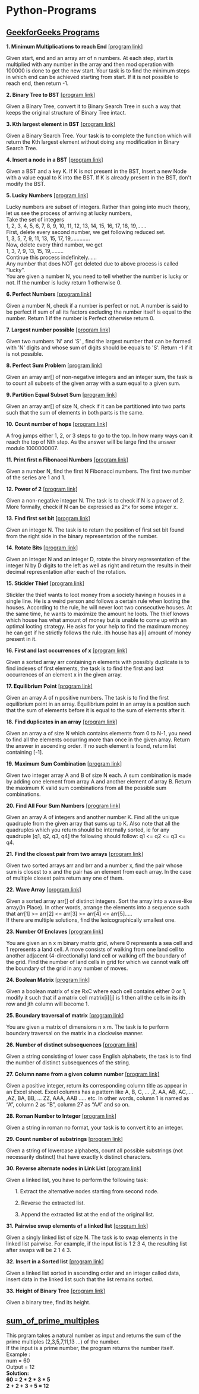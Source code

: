 # Python-Programs

## [GeekforGeeks Programs](https://github.com/aswingt65/Python-Programs/tree/main/GeeksforGeeks)
<b>1. Minimum Multiplications to reach End</b>  [[program link]](https://github.com/aswingt65/Python-Programs/blob/main/GeeksforGeeks/Minimum_Multiplications_to_reach_End.py)
<p>Given start, end and an array arr of n numbers. At each step, start is multiplied with any number in the array and then mod operation with 100000 is done to get the new start.
Your task is to find the minimum steps in which end can be achieved starting from start. If it is not possible to reach end, then return -1.</p>

<b>2. Binary Tree to BST</b>  [[program link]](https://github.com/aswingt65/Python-Programs/blob/main/GeeksforGeeks/Binary_Tree_to_BST.py)
<p>Given a Binary Tree, convert it to Binary Search Tree in such a way that keeps the original structure of Binary Tree intact.</p>

<b>3. Kth largest element in BST</b>  [[program link]](https://github.com/aswingt65/Python-Programs/blob/main/GeeksforGeeks/Kth_largest_element_in_BST.py)
<p>Given a Binary Search Tree. Your task is to complete the function which will return the Kth largest element without doing any modification in Binary Search Tree.</p>

<b>4. Insert a node in a BST</b>  [[program link]](https://github.com/aswingt65/Python-Programs/blob/main/GeeksforGeeks/Insert_a_node_in_a_BST.py)
<p>Given a BST and a key K. If K is not present in the BST, Insert a new Node with a value equal to K into the BST. If K is already present in the BST, don't modify the BST.</p>

<b>5. Lucky Numbers</b>  [[program link]](https://github.com/aswingt65/Python-Programs/blob/main/GeeksforGeeks/Lucky_Numbers.py)
<p>Lucky numbers are subset of integers. Rather than going into much theory, let us see the process of arriving at lucky numbers,<br>
Take the set of integers<br>
1, 2, 3, 4, 5, 6, 7, 8, 9, 10, 11, 12, 13, 14, 15, 16, 17, 18, 19,……<br>
First, delete every second number, we get following reduced set.<br>
1, 3, 5, 7, 9, 11, 13, 15, 17, 19,…………<br>
Now, delete every third number, we get<br>
1, 3, 7, 9, 13, 15, 19,….….<br>
Continue this process indefinitely……<br>
Any number that does NOT get deleted due to above process is called “lucky”.<br>
You are given a number N, you need to tell whether the number is lucky or not. If the number is lucky return 1 otherwise 0.</p>

<b>6. Perfect Numbers</b>  [[program link]](https://github.com/aswingt65/Python-Programs/blob/main/GeeksforGeeks/Perfect_Numbers.py)
<p>Given a number N, check if a number is perfect or not. A number is said to be perfect if sum of all its factors excluding the number itself is equal to the number. Return 1 if the number is Perfect otherwise return 0.</p>

<b>7. Largest number possible</b>  [[program link]](https://github.com/aswingt65/Python-Programs/blob/main/GeeksforGeeks/Largest_number_possible.py)
<p>Given two numbers 'N' and 'S' , find the largest number that can be formed with 'N' digits and whose sum of digits should be equals to 'S'. Return -1 if it is not possible.</p>

<b>8. Perfect Sum Problem</b>  [[program link]](https://github.com/aswingt65/Python-Programs/blob/main/GeeksforGeeks/Perfect_Sum_Problem.py)
<p>Given an array arr[] of non-negative integers and an integer sum, the task is to count all subsets of the given array with a sum equal to a given sum.</p>

<b>9. Partition Equal Subset Sum</b>  [[program link]](https://github.com/aswingt65/Python-Programs/blob/main/GeeksforGeeks/Partition_Equal_Subset_Sum.py)
<p>Given an array arr[] of size N, check if it can be partitioned into two parts such that the sum of elements in both parts is the same.</p>

<b>10. Count number of hops</b>  [[program link]](https://github.com/aswingt65/Python-Programs/blob/main/GeeksforGeeks/Count_number_of_hops.py)
<p>A frog jumps either 1, 2, or 3 steps to go to the top. In how many ways can it reach the top of Nth step. As the answer will be large find the answer modulo 1000000007.</p>

<b>11. Print first n Fibonacci Numbers</b>  [[program link]](https://github.com/aswingt65/Python-Programs/blob/main/GeeksforGeeks/Print_first_n_Fibonacci_Numbers.py)
<p>Given a number N, find the first N Fibonacci numbers. The first two number of the series are 1 and 1.</p>

<b>12. Power of 2</b>  [[program link]](https://github.com/aswingt65/Python-Programs/blob/main/GeeksforGeeks/Power_of_2.py)
<p>Given a non-negative integer N. The task is to check if N is a power of 2. More formally, check if N can be expressed as 2^x for some integer x.</p>

<b>13. Find first set bit</b>  [[program link]](https://github.com/aswingt65/Python-Programs/blob/main/GeeksforGeeks/Find_first_set_bit.py)
<p>Given an integer N. The task is to return the position of first set bit found from the right side in the binary representation of the number.</p>

<b>14. Rotate Bits</b>  [[program link]](https://github.com/aswingt65/Python-Programs/blob/main/GeeksforGeeks/Rotate_Bits.py)
<p>Given an integer N and an integer D, rotate the binary representation of the integer N by D digits to the left as well as right and return the results in their decimal representation after each of the rotation.</p>

<b>15. Stickler Thief</b>  [[program link]](https://github.com/aswingt65/Python-Programs/blob/main/GeeksforGeeks/Stickler_Thief.py)
<p>Stickler the thief wants to loot money from a society having n houses in a single line. He is a weird person and follows a certain rule when looting the houses. According to the rule, he will never loot two consecutive houses. At the same time, he wants to maximize the amount he loots. The thief knows which house has what amount of money but is unable to come up with an optimal looting strategy. He asks for your help to find the maximum money he can get if he strictly follows the rule. ith house has a[i] amount of money present in it.</p>

<b>16. First and last occurrences of x</b>  [[program link]](https://github.com/aswingt65/Python-Programs/blob/main/GeeksforGeeks/First_and_last_occurrences_of_x.py)
<p>Given a sorted array arr containing n elements with possibly duplicate is to find indexes of first elements, the task is to find the first and last occurrences of an element x in the given array.</p>

<b>17. Equilibrium Point</b>  [[program link]](https://github.com/aswingt65/Python-Programs/blob/main/GeeksforGeeks/Equilibrium_Point.py)
<p>Given an array A of n positive numbers. The task is to find the first equilibrium point in an array. Equilibrium point in an array is a position such that the sum of elements before it is equal to the sum of elements after it.</p>

<b>18. Find duplicates in an array</b>  [[program link]](https://github.com/aswingt65/Python-Programs/blob/main/GeeksforGeeks/Find_duplicates_in_an_array.py)
<p>Given an array a of size N which contains elements from 0 to N-1, you need to find all the elements occurring more than once in the given array. Return the answer in ascending order. If no such element is found, return list containing [-1]. </p>

<b>19. Maximum Sum Combination</b>  [[program link]](https://github.com/aswingt65/Python-Programs/blob/main/GeeksforGeeks/Maximum_Sum_Combination.py)
<p>Given two integer array A and B of size N each. A sum combination is made by adding one element from array A and another element of array B. Return the maximum K valid sum combinations from all the possible sum combinations.</p>

<b>20. Find All Four Sum Numbers</b>  [[program link]](https://github.com/aswingt65/Python-Programs/blob/main/GeeksforGeeks/Find_All_Four_Sum_Numbers.py)
<p>Given an array A of integers and another number K. Find all the unique quadruple from the given array that sums up to K. Also note that all the quadruples which you return should be internally sorted, ie for any quadruple [q1, q2, q3, q4] the following should follow: q1 <= q2 <= q3 <= q4.</p>

<b>21. Find the closest pair from two arrays</b>  [[program link]](https://github.com/aswingt65/Python-Programs/blob/main/GeeksforGeeks/Find_the_closest_pair_from_two_arrays.py)
<p>Given two sorted arrays arr and brr and a number x, find the pair whose sum is closest to x and the pair has an element from each array. In the case of multiple closest pairs return any one of them.</p>

<b>22. Wave Array</b>  [[program link]](https://github.com/aswingt65/Python-Programs/blob/main/GeeksforGeeks/Wave_Array.py)
<p>Given a sorted array arr[] of distinct integers. Sort the array into a wave-like array(In Place). In other words, arrange the elements into a sequence such that arr[1] >= arr[2] <= arr[3] >= arr[4] <= arr[5]..... <br>If there are multiple solutions, find the lexicographically smallest one.</p>

<b>23. Number Of Enclaves</b>  [[program link]](https://github.com/aswingt65/Python-Programs/blob/main/GeeksforGeeks/Number_Of_Enclaves.py)
<p>You are given an n x m binary matrix grid, where 0 represents a sea cell and 1 represents a land cell. A move consists of walking from one land cell to another adjacent (4-directionally) land cell or walking off the boundary of the grid. Find the number of land cells in grid for which we cannot walk off the boundary of the grid in any number of moves.</p>

<b>24. Boolean Matrix</b>  [[program link]](https://github.com/aswingt65/Python-Programs/blob/main/GeeksforGeeks/Boolean_Matrix.py)
<p>Given a boolean matrix of size RxC where each cell contains either 0 or 1, modify it such that if a matrix cell matrix[i][j] is 1 then all the cells in its ith row and jth column will become 1.</p>

<b>25. Boundary traversal of matrix</b>  [[program link]](https://github.com/aswingt65/Python-Programs/blob/main/GeeksforGeeks/Boundary_traversal_of_matrix.py)
<p>You are given a matrix of dimensions n x m. The task is to perform boundary traversal on the matrix in a clockwise manner.</p>

<b>26. Number of distinct subsequences</b>  [[program link]](https://github.com/aswingt65/Python-Programs/blob/main/GeeksforGeeks/Number_of_distinct_subsequences.py)
<p>Given a string consisting of lower case English alphabets, the task is to find the number of distinct subsequences of the string.</p>

<b>27. Column name from a given column number</b>  [[program link]](https://github.com/aswingt65/Python-Programs/blob/main/GeeksforGeeks/Column_name_from_a_given_column_number.py)
<p>Given a positive integer, return its corresponding column title as appear in an Excel sheet. Excel columns has a pattern like A, B, C, … ,Z, AA, AB, AC,…. ,AZ, BA, BB, … ZZ, AAA, AAB ….. etc. In other words, column 1 is named as “A”, column 2 as “B”, column 27 as “AA” and so on.</p>

<b>28. Roman Number to Integer</b>  [[program link]](https://github.com/aswingt65/Python-Programs/blob/main/GeeksforGeeks/Roman_Number_to_Integer.py)
<p>Given a string in roman no format, your task is to convert it to an integer.</p>

<b>29. Count number of substrings</b>  [[program link]](https://github.com/aswingt65/Python-Programs/blob/main/GeeksforGeeks/Count_number_of_substrings.py)
<p>Given a string of lowercase alphabets, count all possible substrings (not necessarily distinct) that have exactly k distinct characters. </p>

<b>30. Reverse alternate nodes in Link List</b>  [[program link]](https://github.com/aswingt65/Python-Programs/blob/main/GeeksforGeeks/Reverse_alternate_nodes_in_Link_List.py)
<p>Given a linked list, you have to perform the following task:<br>
<ol>1. Extract the alternative nodes starting from second node.</ol>
<ol>2. Reverse the extracted list.</ol>
<ol>3. Append the extracted list at the end of the original list.</ol>
</p>

<b>31. Pairwise swap elements of a linked list</b>  [[program link]](https://github.com/aswingt65/Python-Programs/blob/main/GeeksforGeeks/Pairwise_swap_elements_of_a_linked_list.py)
<p>Given a singly linked list of size N. The task is to swap elements in the linked list pairwise. For example, if the input list is 1 2 3 4, the resulting list after swaps will be 2 1 4 3.</p>

<b>32. Insert in a Sorted list</b>  [[program link]](https://github.com/aswingt65/Python-Programs/blob/main/GeeksforGeeks/Insert_in_a_Sorted_List.py)
<p>Given a linked list sorted in ascending order and an integer called data, insert data in the linked list such that the list remains sorted.</p>

<b>33. Height of Binary Tree</b>  [[program link]](https://github.com/aswingt65/Python-Programs/blob/main/GeeksforGeeks/Height_of_Binary_Tree.py)
<p>Given a binary tree, find its height.</p>

## [sum_of_prime_multiples](https://github.com/aswingt65/Python-Programs/blob/main/sum_of_prime_multiples)
This prgram takes a natural number as input and returns the sum of the prime multiples (2,3,5,7,11,13 ...) of the number.<br>
If the input is a prime number, the program returns the number itself.<br>
Example : <br>
num = 60<br>
Output = 12<br>
<b>Solution:<br>
60 = 2 * 2 * 3 * 5<br>
2 + 2 + 3 + 5 = 12</b><br>



